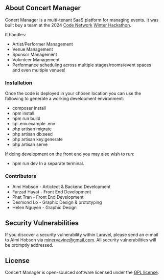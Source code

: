 ## About Concert Manager

Conert Manager is a multi-tenant SaaS platform for managing events. It was built buy a team at the 2024 [Code Network](https://www.codenetwork.co/) [Winter Hackathon](https://www.codenetwork.co/hackathon).

It handles:
- Artist/Performer Management
- Venue Management
- Sponsor Management
- Volunteer Management
- Performance scheduling across multiple stages/rooms/event spaces and even multiple venues!

### Installation

Once the code is deployed in your chosen location you can use the following to generate a working development environment:
- composer install
- npm install
- npm run build
- cp .env.example .env
- php artisan migrate
- php artisan db:seed
- php artisan key:generate
- php artisan serve

If doing development on the front end you may also wish to run:
- npm run dev
In a separate terminal.

### Contributors

- Aimi Hobson - Artictect & Backend Development
- Farzad Hayat - Front End Development
- Phat Tran - Front End Development
- Desmond Lo - Graphic Design & prototyping
- Helen Nguyen - Graphic Design

## Security Vulnerabilities

If you discover a security vulnerability within Laravel, please send an e-mail to Aimi Hobson via [minervavine@gmail.com](mailto:minervavine@gmail.com). All security vulnerabilities will be promptly addressed.

## License

Concert Manager is open-sourced software licensed under the [GPL license](https://www.gnu.org/licenses/gpl-3.0.en.html).
